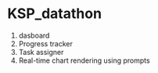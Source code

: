 ﻿# KSP_datathon
1. dasboard
2. Progress tracker
3. Task assigner
4. Real-time chart rendering using prompts 

